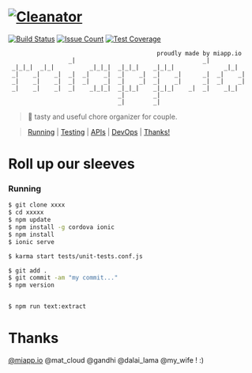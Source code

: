 # [![Cleanator](https://miappio.github.io/cleanator/img/background/screen02.jpg)](https://miapp.io/app/cleanator/download)
[![Build Status](https://travis-ci.org/miappio/cleanator.svg?branch=master)](https://travis-ci.org/miappio/cleanator)
[![Issue Count](https://codeclimate.com/github/miappio/cleanator/badges/issue_count.svg)](https://codeclimate.com/github/miappio/cleanator/issues)
[![Test Coverage](https://codeclimate.com/github/mlefree/c9_wsk/badges/coverage.svg)](https://codeclimate.com/github/mlefree/c9_wsk/coverage)

                                              proudly made by miapp.io
                     _|                                    _|            
     _|_|_|  _|_|          _|_|_|  _|_|_|    _|_|_|              _|_|    
     _|    _|    _|  _|  _|    _|  _|    _|  _|    _|      _|  _|    _|  
     _|    _|    _|  _|  _|    _|  _|    _|  _|    _|      _|  _|    _|  
     _|    _|    _|  _|    _|_|_|  _|_|_|    _|_|_|    _|  _|    _|_|    
                                   _|        _|                          
                                   _|        _|                          
> :hamburger:  tasty and useful chore organizer for couple.

> [Running](#running) | [Testing](#testing) | [APIs](#apis) | [DevOps](#devops) | [Thanks!](#thanks)

# Roll up our sleeves 

### Running

```bash
$ git clone xxxx
$ cd xxxxx
$ npm update
$ npm install -g cordova ionic
$ npm install
$ ionic serve

$ karma start tests/unit-tests.conf.js

$ git add .
$ git commit -am "my commit..."
$ npm version


$ npm run text:extract
```


# Thanks

[@miapp.io](https://miapp.io) @mat_cloud @gandhi @dalai_lama @my_wife !  :)


